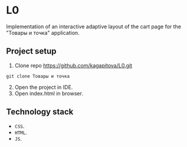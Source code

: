 # L0
  Implementation of an interactive adaptive layout of the cart page for the "Товары и точка" application.

  
## Project setup

1. Clone repo https://github.com/kagapitova/L0.git

```
git clone Товары и точка
```

2. Open the project in IDE.
3. Open index.html in browser.

## Technology stack

- `CSS`.
- `HTML`.
- `JS`.
